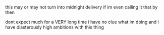 this may or may not turn into midnight delivery if im even calling it that by then

dont expect much for a VERY long time i have no clue what im doing and i have diasterously high ambitions with this thing
